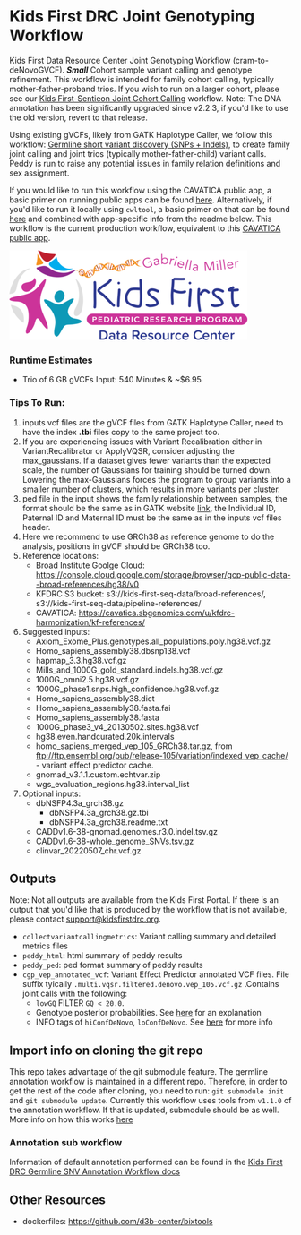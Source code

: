 # Kids First DRC Joint Genotyping Workflow
Kids First Data Resource Center Joint Genotyping Workflow (cram-to-deNovoGVCF). **_Small_** Cohort sample variant calling and genotype refinement.
This workflow is intended for family cohort calling, typically mother-father-proband trios.
If you wish to run on a larger cohort, please see our [Kids First-Sentieon Joint Cohort Calling](https://github.com/kids-first/Kids-First-Sentieon-Joint-Cohort-Genotyping-Workflow) workflow.
Note: The DNA annotation has been significantly upgraded since v2.2.3, if you'd like to use the old version, revert to that release.

Using existing gVCFs, likely from GATK Haplotype Caller, we follow this workflow: [Germline short variant discovery (SNPs + Indels)](https://gatk.broadinstitute.org/hc/en-us/articles/360035535932-Germline-short-variant-discovery-SNPs-Indels), to create family joint calling and joint trios (typically mother-father-child) variant calls. Peddy is run to raise any potential issues in family relation definitions and sex assignment.

If you would like to run this workflow using the CAVATICA public app, a basic primer on running public apps can be found [here](https://www.notion.so/d3b/Starting-From-Scratch-Running-Cavatica-af5ebb78c38a4f3190e32e67b4ce12bb).
Alternatively, if you'd like to run it locally using `cwltool`, a basic primer on that can be found [here](https://www.notion.so/d3b/Starting-From-Scratch-Running-CWLtool-b8dbbde2dc7742e4aff290b0a878344d) and combined with app-specific info from the readme below.
This workflow is the current production workflow, equivalent to this [CAVATICA public app](https://cavatica.sbgenomics.com/public/apps#cavatica/apps-publisher/kfdrc-jointgenotyping-refinement-workflow).

![data service logo](https://github.com/d3b-center/d3b-research-workflows/raw/master/doc/kfdrc-logo-sm.png)

### Runtime Estimates
- Trio of 6 GB gVCFs Input: 540 Minutes & ~$6.95

### Tips To Run:
1. inputs vcf files are the gVCF files from GATK Haplotype Caller, need to have the index **.tbi** files copy to the same project too.
1. If you are experiencing issues with Variant Recalibration either in VariantRecalibrator or ApplyVQSR, consider adjusting the max_gaussians. If a dataset gives fewer variants than the expected scale, the number of Gaussians for training should be turned down. Lowering the max-Gaussians forces the program to group variants into a smaller number of clusters, which results in more variants per cluster.
1. ped file in the input shows the family relationship between samples, the format should be the same as in GATK website [link](https://gatk.broadinstitute.org/hc/en-us/articles/360035531972-PED-Pedigree-format), the Individual ID, Paternal ID and Maternal ID must be the same as in the inputs vcf files header.
1. Here we recommend to use GRCh38 as reference genome to do the analysis, positions in gVCF should be GRCh38 too.
1. Reference locations:
    - Broad Institute Goolge Cloud: https://console.cloud.google.com/storage/browser/gcp-public-data--broad-references/hg38/v0
    - KFDRC S3 bucket: s3://kids-first-seq-data/broad-references/, s3://kids-first-seq-data/pipeline-references/
    - CAVATICA: https://cavatica.sbgenomics.com/u/kfdrc-harmonization/kf-references/
1. Suggested inputs:
    -  Axiom_Exome_Plus.genotypes.all_populations.poly.hg38.vcf.gz
    -  Homo_sapiens_assembly38.dbsnp138.vcf
    -  hapmap_3.3.hg38.vcf.gz
    -  Mills_and_1000G_gold_standard.indels.hg38.vcf.gz
    -  1000G_omni2.5.hg38.vcf.gz
    -  1000G_phase1.snps.high_confidence.hg38.vcf.gz
    -  Homo_sapiens_assembly38.dict
    -  Homo_sapiens_assembly38.fasta.fai
    -  Homo_sapiens_assembly38.fasta
    -  1000G_phase3_v4_20130502.sites.hg38.vcf
    -  hg38.even.handcurated.20k.intervals
    -  homo_sapiens_merged_vep_105_GRCh38.tar.gz, from ftp://ftp.ensembl.org/pub/release-105/variation/indexed_vep_cache/ - variant effect predictor cache.
    - gnomad_v3.1.1.custom.echtvar.zip
    -  wgs_evaluation_regions.hg38.interval_list
1. Optional inputs:
    - dbNSFP4.3a_grch38.gz
      - dbNSFP4.3a_grch38.gz.tbi
      - dbNSFP4.3a_grch38.readme.txt
    - CADDv1.6-38-gnomad.genomes.r3.0.indel.tsv.gz
    - CADDv1.6-38-whole_genome_SNVs.tsv.gz
    - clinvar_20220507_chr.vcf.gz

## Outputs
Note: Not all outputs are available from the Kids First Portal. If there is an output that you'd like that is produced by the workflow that is not available, please contact support@kidsfirstdrc.org.
 - `collectvariantcallingmetrics`: Variant calling summary and detailed metrics files
 - `peddy_html`: html summary of peddy results
 - `peddy_ped`: ped format summary of peddy results
 - `cgp_vep_annotated_vcf`: Variant Effect Predictor annotated VCF files. File suffix tyically `.multi.vqsr.filtered.denovo.vep_105.vcf.gz` .Contains joint calls with the following:
   - `lowGQ` FILTER `GQ < 20.0`.
   - Genotype posterior probabilities. See [here](https://gatk.broadinstitute.org/hc/en-us/articles/360037226592-CalculateGenotypePosteriors) for an explanation
   - INFO tags of `hiConfDeNovo`, `loConfDeNovo`. See [here](https://gatk.broadinstitute.org/hc/en-us/articles/4409924802331-PossibleDeNovo) for more info

## Import info on cloning the git repo
This repo takes advantage of the git submodule feature.
The germline annotation workflow is maintained in a different repo.
Therefore, in order to get the rest of the code after cloning, you need to run: `git submodule init` and `git submodule update`.
Currently this workflow uses tools from `v1.1.0` of the annotation workflow.
If that is updated, submodule should be as well.
More info on how this works [here](https://git-scm.com/book/en/v2/Git-Tools-Submodules)

### Annotation sub workflow
Information of default annotation performed can be found in the [Kids First DRC Germline SNV Annotation Workflow docs](kf-annotation-tools/docs/GERMLINE_SNV_ANNOT_README.md)

## Other Resources
- dockerfiles: https://github.com/d3b-center/bixtools
